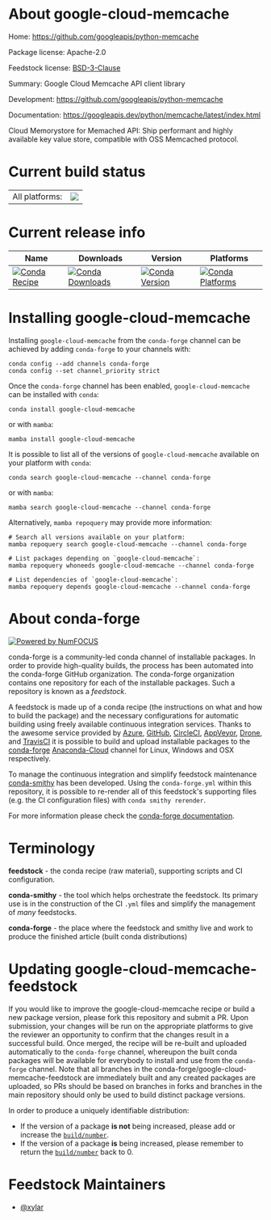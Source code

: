 About google-cloud-memcache
===========================

Home: https://github.com/googleapis/python-memcache

Package license: Apache-2.0

Feedstock license: [BSD-3-Clause](https://github.com/conda-forge/google-cloud-memcache-feedstock/blob/main/LICENSE.txt)

Summary: Google Cloud Memcache API client library

Development: https://github.com/googleapis/python-memcache

Documentation: https://googleapis.dev/python/memcache/latest/index.html

Cloud Memorystore for Memached API: Ship performant and highly available
key value store, compatible with OSS Memcached protocol.


Current build status
====================


<table><tr><td>All platforms:</td>
    <td>
      <a href="https://dev.azure.com/conda-forge/feedstock-builds/_build/latest?definitionId=12018&branchName=main">
        <img src="https://dev.azure.com/conda-forge/feedstock-builds/_apis/build/status/google-cloud-memcache-feedstock?branchName=main">
      </a>
    </td>
  </tr>
</table>

Current release info
====================

| Name | Downloads | Version | Platforms |
| --- | --- | --- | --- |
| [![Conda Recipe](https://img.shields.io/badge/recipe-google--cloud--memcache-green.svg)](https://anaconda.org/conda-forge/google-cloud-memcache) | [![Conda Downloads](https://img.shields.io/conda/dn/conda-forge/google-cloud-memcache.svg)](https://anaconda.org/conda-forge/google-cloud-memcache) | [![Conda Version](https://img.shields.io/conda/vn/conda-forge/google-cloud-memcache.svg)](https://anaconda.org/conda-forge/google-cloud-memcache) | [![Conda Platforms](https://img.shields.io/conda/pn/conda-forge/google-cloud-memcache.svg)](https://anaconda.org/conda-forge/google-cloud-memcache) |

Installing google-cloud-memcache
================================

Installing `google-cloud-memcache` from the `conda-forge` channel can be achieved by adding `conda-forge` to your channels with:

```
conda config --add channels conda-forge
conda config --set channel_priority strict
```

Once the `conda-forge` channel has been enabled, `google-cloud-memcache` can be installed with `conda`:

```
conda install google-cloud-memcache
```

or with `mamba`:

```
mamba install google-cloud-memcache
```

It is possible to list all of the versions of `google-cloud-memcache` available on your platform with `conda`:

```
conda search google-cloud-memcache --channel conda-forge
```

or with `mamba`:

```
mamba search google-cloud-memcache --channel conda-forge
```

Alternatively, `mamba repoquery` may provide more information:

```
# Search all versions available on your platform:
mamba repoquery search google-cloud-memcache --channel conda-forge

# List packages depending on `google-cloud-memcache`:
mamba repoquery whoneeds google-cloud-memcache --channel conda-forge

# List dependencies of `google-cloud-memcache`:
mamba repoquery depends google-cloud-memcache --channel conda-forge
```


About conda-forge
=================

[![Powered by
NumFOCUS](https://img.shields.io/badge/powered%20by-NumFOCUS-orange.svg?style=flat&colorA=E1523D&colorB=007D8A)](https://numfocus.org)

conda-forge is a community-led conda channel of installable packages.
In order to provide high-quality builds, the process has been automated into the
conda-forge GitHub organization. The conda-forge organization contains one repository
for each of the installable packages. Such a repository is known as a *feedstock*.

A feedstock is made up of a conda recipe (the instructions on what and how to build
the package) and the necessary configurations for automatic building using freely
available continuous integration services. Thanks to the awesome service provided by
[Azure](https://azure.microsoft.com/en-us/services/devops/), [GitHub](https://github.com/),
[CircleCI](https://circleci.com/), [AppVeyor](https://www.appveyor.com/),
[Drone](https://cloud.drone.io/welcome), and [TravisCI](https://travis-ci.com/)
it is possible to build and upload installable packages to the
[conda-forge](https://anaconda.org/conda-forge) [Anaconda-Cloud](https://anaconda.org/)
channel for Linux, Windows and OSX respectively.

To manage the continuous integration and simplify feedstock maintenance
[conda-smithy](https://github.com/conda-forge/conda-smithy) has been developed.
Using the ``conda-forge.yml`` within this repository, it is possible to re-render all of
this feedstock's supporting files (e.g. the CI configuration files) with ``conda smithy rerender``.

For more information please check the [conda-forge documentation](https://conda-forge.org/docs/).

Terminology
===========

**feedstock** - the conda recipe (raw material), supporting scripts and CI configuration.

**conda-smithy** - the tool which helps orchestrate the feedstock.
                   Its primary use is in the construction of the CI ``.yml`` files
                   and simplify the management of *many* feedstocks.

**conda-forge** - the place where the feedstock and smithy live and work to
                  produce the finished article (built conda distributions)


Updating google-cloud-memcache-feedstock
========================================

If you would like to improve the google-cloud-memcache recipe or build a new
package version, please fork this repository and submit a PR. Upon submission,
your changes will be run on the appropriate platforms to give the reviewer an
opportunity to confirm that the changes result in a successful build. Once
merged, the recipe will be re-built and uploaded automatically to the
`conda-forge` channel, whereupon the built conda packages will be available for
everybody to install and use from the `conda-forge` channel.
Note that all branches in the conda-forge/google-cloud-memcache-feedstock are
immediately built and any created packages are uploaded, so PRs should be based
on branches in forks and branches in the main repository should only be used to
build distinct package versions.

In order to produce a uniquely identifiable distribution:
 * If the version of a package **is not** being increased, please add or increase
   the [``build/number``](https://docs.conda.io/projects/conda-build/en/latest/resources/define-metadata.html#build-number-and-string).
 * If the version of a package **is** being increased, please remember to return
   the [``build/number``](https://docs.conda.io/projects/conda-build/en/latest/resources/define-metadata.html#build-number-and-string)
   back to 0.

Feedstock Maintainers
=====================

* [@xylar](https://github.com/xylar/)

